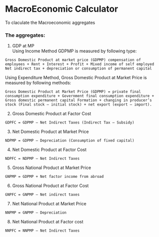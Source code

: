 # MacroEconomic Calculator 

To claculate the Macroeconomic aggregates

### The aggregates:
1. GDP at MP <br>
Using Income Method GDPMP is measured by following type: 

```
Gross Domestic Product at market price (GDPMP) compensation of employees + Rent + Interest + Profit + Mixed income of self employed Net indirect tax + depreciation or consumption of permanent capital
```

Using Expenditure Method, Gross Domestic Product at Market Price is measured by following methods:
```
Gross Domestic Product at Market Price (GDPMP) = private final consumption expenditure + Government final consumption expenditure + Gross domestic permanent capital Formation + changing in producer’s stock (Final stock – initial stock) + net export (export – import).
```

2. Gross Domestic Product at Factor Cost

```
GDPFC = GDPMP – Net Indirect Taxes (Indirect Tax – Subsidy)
```

3. Net Domestic Product at Market Price

```
NDPMP = GDPMP – Depreciation (Consumption of fixed capital)
```

4. Net Domestic Product at Factor Cost

```
NDPFC = NDPMP – Net Indirect Taxes
```

5. Gross National Product at Market Price

```
GNPMP = GDPMP + Net factor income from abroad
```

6. Gross National Product at Factor Cost

```
GNPFC = GNPMP – Net indirect taxes
```

7. Net National Product at Market Price

```
NNPMP = GNPMP – Depreciation
```

8. Net National Product at Factor cost

```
NNPFC = NNPMP – Net Indirect Taxes
```
